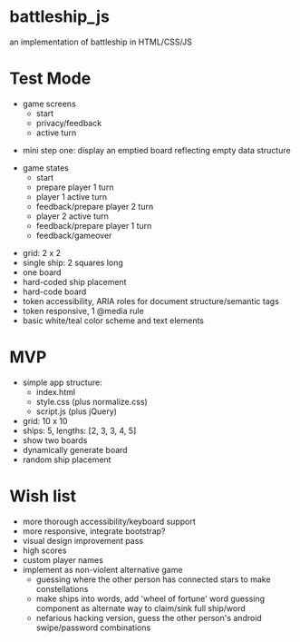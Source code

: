 # battleship_js
an implementation of battleship in HTML/CSS/JS

# Test Mode

* game screens
	* start
	* privacy/feedback
	* active turn 
- mini step one: display an emptied board reflecting empty data structure

* game states
	* start
	* prepare player 1 turn
	* player 1 active turn
	* feedback/prepare player 2 turn
	* player 2 active turn
	* feedback/prepare player 1 turn
	* feedback/gameover
- grid: 2 x 2
- single ship: 2 squares long
- one board
- hard-coded ship placement
- hard-code board
- token accessibility, ARIA roles for document structure/semantic tags
- token responsive, 1 @media rule
- basic white/teal color scheme and text elements

# MVP
- simple app structure:
 	* index.html
 	* style.css (plus normalize.css)
 	* script.js (plus jQuery)
- grid: 10 x 10
- ships: 5, lengths: [2, 3, 3, 4, 5]
- show two boards
- dynamically generate board
- random ship placement

# Wish list

- more thorough accessibility/keyboard support
- more responsive, integrate bootstrap?
- visual design improvement pass
- high scores
- custom player names
- implement as non-violent alternative game
  * guessing where the other person has connected stars to make constellations
  * make ships into words, add 'wheel of fortune' word guessing component as alternate way to claim/sink full ship/word
  * nefarious hacking version, guess the other person's android swipe/password combinations